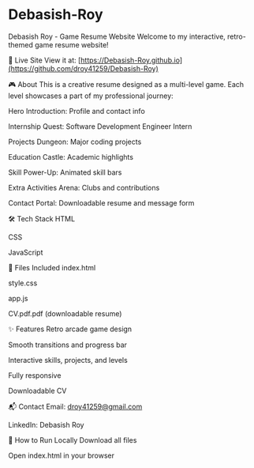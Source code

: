 # Debasish-Roy
Debasish Roy - Game Resume Website
Welcome to my interactive, retro-themed game resume website!

🚀 Live Site
View it at: [https://Debasish-Roy.github.io](https://github.com/droy41259/Debasish-Roy)

🎮 About
This is a creative resume designed as a multi-level game. Each level showcases a part of my professional journey:

Hero Introduction: Profile and contact info

Internship Quest: Software Development Engineer Intern

Projects Dungeon: Major coding projects

Education Castle: Academic highlights

Skill Power-Up: Animated skill bars

Extra Activities Arena: Clubs and contributions

Contact Portal: Downloadable resume and message form

🛠️ Tech Stack
HTML

CSS

JavaScript

📄 Files Included
index.html

style.css

app.js

CV.pdf.pdf (downloadable resume)

✨ Features
Retro arcade game design

Smooth transitions and progress bar

Interactive skills, projects, and levels

Fully responsive

Downloadable CV

📬 Contact
Email: droy41259@gmail.com

LinkedIn: Debasish Roy

📢 How to Run Locally
Download all files

Open index.html in your browser
